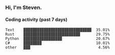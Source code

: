 ### Hi, I'm Steven.

#### Coding activity (past 7 days)
```
Text    ▓▓▓▓▓▓▓▓▓▓▓▓▓▓▓▓▓▓▓▓▓▓▓▓▓▓▓▓▓▓  35.01%
Rust    ▓▓▓▓▓▓▓▓▓▓▓▓▓▓▓▓▓▓▓▓▓▓▓▓▓       29.75%
Python  ▓▓▓▓▓▓▓▓▓▓▓▓▓▓▓▓▓               20.67%
C#      ▓▓▓▓▓▓▓▓                        10.01%
other   ▓▓▓                              4.56%
```
